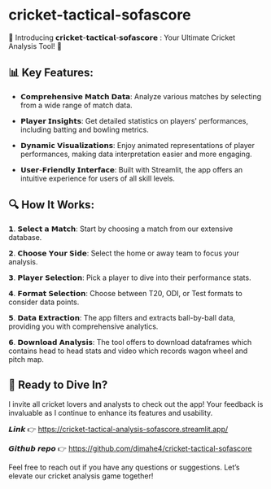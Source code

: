 # cricket-tactical-sofascore

🚀 Introducing 𝗰𝗿𝗶𝗰𝗸𝗲𝘁-𝘁𝗮𝗰𝘁𝗶𝗰𝗮𝗹-𝘀𝗼𝗳𝗮𝘀𝗰𝗼𝗿𝗲 : Your Ultimate Cricket Analysis Tool! 🏏

## 📊 Key Features:

- 𝗖𝗼𝗺𝗽𝗿𝗲𝗵𝗲𝗻𝘀𝗶𝘃𝗲 𝗠𝗮𝘁𝗰𝗵 𝗗𝗮𝘁𝗮: Analyze various matches by selecting from a wide range of match data.

- 𝗣𝗹𝗮𝘆𝗲𝗿 𝗜𝗻𝘀𝗶𝗴𝗵𝘁𝘀: Get detailed statistics on players' performances, including batting and bowling metrics.

- 𝗗𝘆𝗻𝗮𝗺𝗶𝗰 𝗩𝗶𝘀𝘂𝗮𝗹𝗶𝘇𝗮𝘁𝗶𝗼𝗻𝘀: Enjoy animated representations of player performances, making data interpretation easier and more engaging.

- 𝗨𝘀𝗲𝗿-𝗙𝗿𝗶𝗲𝗻𝗱𝗹𝘆 𝗜𝗻𝘁𝗲𝗿𝗳𝗮𝗰𝗲: Built with Streamlit, the app offers an intuitive experience for users of all skill levels.



## 🔍 How It Works:

𝟭. 𝗦𝗲𝗹𝗲𝗰𝘁 𝗮 𝗠𝗮𝘁𝗰𝗵: Start by choosing a match from our extensive database.

𝟮. 𝗖𝗵𝗼𝗼𝘀𝗲 𝗬𝗼𝘂𝗿 𝗦𝗶𝗱𝗲: Select the home or away team to focus your analysis.

𝟯. 𝗣𝗹𝗮𝘆𝗲𝗿 𝗦𝗲𝗹𝗲𝗰𝘁𝗶𝗼𝗻: Pick a player to dive into their performance stats.

𝟰. 𝗙𝗼𝗿𝗺𝗮𝘁 𝗦𝗲𝗹𝗲𝗰𝘁𝗶𝗼𝗻: Choose between T20, ODI, or Test formats to consider data points.

𝟱. 𝗗𝗮𝘁𝗮 𝗘𝘅𝘁𝗿𝗮𝗰𝘁𝗶𝗼𝗻: The app filters and extracts ball-by-ball data, providing you with comprehensive analytics.

𝟲. 𝗗𝗼𝘄𝗻𝗹𝗼𝗮𝗱 𝗔𝗻𝗮𝗹𝘆𝘀𝗶𝘀: The tool offers to download dataframes which contains head to head stats and video which records wagon wheel and pitch map.



## 🚀 Ready to Dive In?

I invite all cricket lovers and analysts to check out the app! Your feedback is invaluable as I continue to enhance its features and usability. 



𝙇𝙞𝙣𝙠 👉 https://cricket-tactical-analysis-sofascore.streamlit.app/

𝙂𝙞𝙩𝙝𝙪𝙗 𝙧𝙚𝙥𝙤 👉 https://github.com/djmahe4/cricket-tactical-sofascore



Feel free to reach out if you have any questions or suggestions. Let’s elevate our cricket analysis game together!

